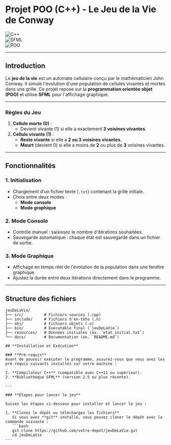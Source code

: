 # **Projet POO (C++) - Le Jeu de la Vie de Conway**  
![C++](https://img.shields.io/badge/C%2B%2B-00599C?style=flat-square&logo=c%2B%2B&logoColor=white)  
![SFML](https://img.shields.io/badge/SFML-008080?style=flat-square&logo=sfml&logoColor=white)  
![POO](https://img.shields.io/badge/POO-Programmation%20Orientée%20Objet-blue?style=flat-square&logo=code&logoColor=white)  

---

## **Introduction**  
Le **jeu de la vie** est un automate cellulaire conçu par le mathématicien John Conway. Il simule l'évolution d'une population de cellules vivantes et mortes dans une grille. Ce projet repose sur la **programmation orientée objet (POO)** et utilise **SFML** pour l'affichage graphique.  

---

### **Règles du Jeu**  

1. **Cellule morte (0)** :  
   - Devient vivante (1) si elle a exactement **3 voisines vivantes**.  
2. **Cellule vivante (1)** :  
   - **Reste vivante** si elle a **2 ou 3 voisines vivantes**.  
   - **Meurt** (devient 0) si elle a moins de **2** ou plus de **3** voisines vivantes.  

---

## **Fonctionnalités**  

### **1. Initialisation**  
- Chargement d'un fichier texte (`.txt`) contenant la grille initiale.  
- Choix entre deux modes :  
  - **Mode console**  
  - **Mode graphique**  

### **2. Mode Console**  
- Contrôle manuel : saisissez le nombre d'itérations souhaitées.  
- Sauvegarde automatique : chaque état est sauvegardé dans un fichier de sortie.  

### **3. Mode Graphique**  
- Affichage en temps réel de l'évolution de la population dans une fenêtre graphique.  
- Ajustez la durée entre deux itérations directement dans le programme.  

---

## **Structure des fichiers**  

```plaintext
jeuDeLaVie/  
├── src/         # Fichiers sources (.cpp)  
├── include/     # Fichiers d'en-tête (.h)  
├── obj/         # Fichiers objets (.o)  
├── bin/         # Exécutable final (`jeuDeLaVie`)  
├── resources/   # Données initiales (ex. `etat_initial.txt`)  
└── docs/        # Documentation (ex. `README.md`)  

## **Installation et Exécution**  

### **Pré-requis**  
Avant de pouvoir exécuter le programme, assurez-vous que vous avez les pré-requis suivants installés sur votre machine :

1. **Compilateur C++** (compatible avec C++11 ou supérieur).  
2. **Bibliothèque SFML** (version 2.5 ou plus récente).

---

### **Étapes pour lancer le jeu**  

Suivez les étapes ci-dessous pour installer et lancer le jeu :

1. **Clonez le dépôt ou téléchargez les fichiers**  
   Si vous avez **git** installé, vous pouvez cloner le dépôt avec la commande suivante :
   ```bash
   git clone https://github.com/votre-depot/jeuDeLaVie.git  
   cd jeuDeLaVie
---


